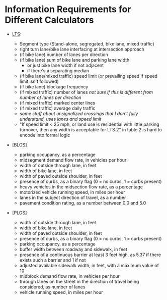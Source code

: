 # Information Requirements for Different Calculators
- [LTS](http://www.northeastern.edu/peter.furth/research/level-of-traffic-stress/):
  - Segment type (Stand-alone, segregated, bike lane, mixed traffic)
  - right turn lane/bike lane interfacing at intersection approach
  - (if bike lane) number of lanes per direction
  - (if bike lane) sum of bike lane and parking lane width
     - or just bike lane width if not adjacent
     - if there's a separating median
  - (if bike lane/mixed traffic) speed limit (or prevailing speed if speed limit isn't followed)
  - (if bike lane) blockage frequency
  - (if mixed traffic) number of lanes _not sure if this is different from number of lanes per direction_
  - (if mixed traffic) marked center lines
  - (if mixed traffic) average daily traffic
  - _some stuff about unsignalized crossings that I don't fully understand, uses lanes and speed limit_
  - "If speed limit < 25 mph, or land use is residential with little parking turnover, then any width is acceptable for LTS 2" in table 2 is hard to encode into formal logic

- [BLOS]
  - parking occupancy, as a percentage
  - midsegment demand flow rate, in vehicles per hour
  - width of outside through lane, in feet
  - width of bike lane, in feet
  - width of paved outside shoulder, in feet
  - presence of curbs, as a binary flag (0 = no curbs, 1 = curbs present)
  - heavy vehicles in the midsection flow rate, as a percentage
  - motorized vehicle running speed, in miles per hour
  - lanes in the subject direction of travel, as a number
  - pavement condition rating, as a number between 0.0 and 5.0

- [PLOS]
  - width of outside through lane, in feet
  - width of bike lane, in feet
  - width of paved outside shoulder, in feet
  - presence of curbs, as a binary flag (0 = no curbs, 1 = curbs present)
  - parking occupancy, as a percentage
  - buffer width between roadway and sidewalk, in feet
  - presence of a continuous barrier at least 3 feet high, as 5.37 if there exists such a barrier and 1 if not
  - adjusted available sidewalk width, in feet, with a maximum value of 10
  - midblock demand flow rate, in vehicles per hour
  - through lanes on the street in the direction of travel being considered, as number of lanes
  - vehicle running speed, in miles per hour
